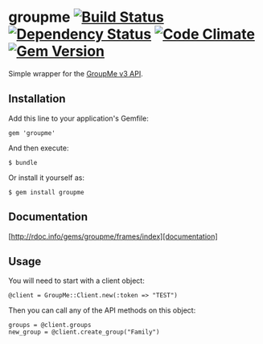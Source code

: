# groupme [![Build Status](https://secure.travis-ci.org/dwradcliffe/groupme.png?branch=master)](https://travis-ci.org/dwradcliffe/groupme) [![Dependency Status](https://gemnasium.com/dwradcliffe/groupme.png)](https://gemnasium.com/dwradcliffe/groupme) [![Code Climate](https://codeclimate.com/github/dwradcliffe/groupme.png)](https://codeclimate.com/github/dwradcliffe/groupme) [![Gem Version](https://badge.fury.io/rb/groupme.png)](http://badge.fury.io/rb/groupme)

Simple wrapper for the [GroupMe v3 API](https://dev.groupme.com/docs/v3).

## Installation

Add this line to your application's Gemfile:

    gem 'groupme'

And then execute:

    $ bundle

Or install it yourself as:

    $ gem install groupme

## Documentation
[http://rdoc.info/gems/groupme/frames/index][documentation]

[documentation]: http://rdoc.info/gems/groupme/frames/index

## Usage

You will need to start with a client object:

    @client = GroupMe::Client.new(:token => "TEST")

Then you can call any of the API methods on this object:

    groups = @client.groups
    new_group = @client.create_group("Family")
